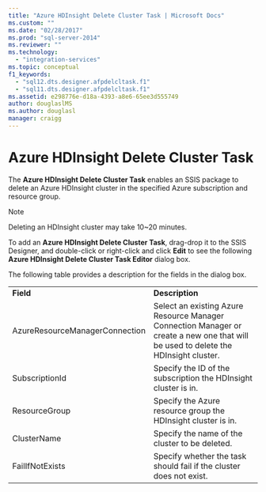 ```yaml
---
title: "Azure HDInsight Delete Cluster Task | Microsoft Docs"
ms.custom: ""
ms.date: "02/28/2017"
ms.prod: "sql-server-2014"
ms.reviewer: ""
ms.technology: 
  - "integration-services"
ms.topic: conceptual
f1_keywords: 
  - "sql12.dts.designer.afpdelcltask.f1"
  - "sql11.dts.designer.afpdelcltask.f1"
ms.assetid: e298776e-d18a-4393-a8e6-65ee3d555749
author: douglaslMS
ms.author: douglasl
manager: craigg
---
```

# Azure HDInsight Delete Cluster Task
The **Azure HDInsight Delete Cluster Task** enables an SSIS package to delete an Azure HDInsight cluster in the specified Azure subscription and resource group.
  
> [!NOTE]
> Deleting an HDInsight cluster may take 10~20 minutes.  
  
To add an **Azure HDInsight Delete Cluster Task**, drag-drop it to the SSIS Designer, and double-click or right-click and click **Edit** to see the following **Azure HDInsight Delete Cluster Task Editor** dialog box.  
  
The following table provides a description for the fields in the dialog box.  
  
|||  
|-|-|  
|**Field**|**Description**|  
|AzureResourceManagerConnection|Select an existing Azure Resource Manager Connection Manager or create a new one that will be used to delete the HDInsight cluster.|
|SubscriptionId|Specify the ID of the subscription the HDInsight cluster is in.|
|ResourceGroup|Specify the Azure resource group the HDInsight cluster is in.|
|ClusterName|Specify the name of the cluster to be deleted.|  
|FailIfNotExists|Specify whether the task should fail if the cluster does not exist.|
